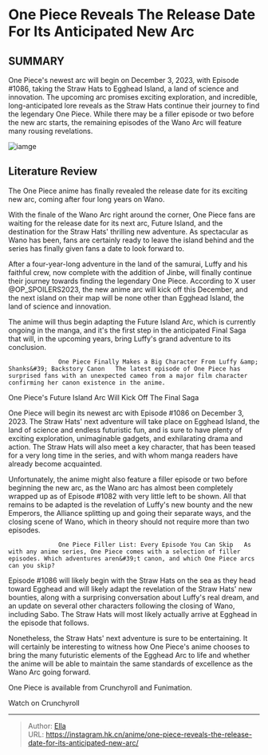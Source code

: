 # One Piece Reveals The Release Date For Its Anticipated New Arc


## SUMMARY 



  One Piece&#39;s newest arc will begin on December 3, 2023, with Episode #1086, taking the Straw Hats to Egghead Island, a land of science and innovation.   The upcoming arc promises exciting exploration, and incredible, long-anticipated lore reveals as the Straw Hats continue their journey to find the legendary One Piece.   While there may be a filler episode or two before the new arc starts, the remaining episodes of the Wano Arc will feature many rousing revelations.  

![iamge](https://static1.srcdn.com/wordpress/wp-content/uploads/2023/11/luffy-smiling-heading-off-to-a-new-adventure-against-the-wano-poster.jpg)

## Literature Review

The One Piece anime has finally revealed the release date for its exciting new arc, coming after four long years on Wano.




With the finale of the Wano Arc right around the corner, One Piece fans are waiting for the release date for its next arc, Future Island, and the destination for the Straw Hats&#39; thrilling new adventure. As spectacular as Wano has been, fans are certainly ready to leave the island behind and the series has finally given fans a date to look forward to.




After a four-year-long adventure in the land of the samurai, Luffy and his faithful crew, now complete with the addition of Jinbe, will finally continue their journey towards finding the legendary One Piece. According to X user @OP_SPOILERS2023, the new anime arc will kick off this December, and the next island on their map will be none other than Egghead Island, the land of science and innovation.


 

The anime will thus begin adapting the Future Island Arc, which is currently ongoing in the manga, and it&#39;s the first step in the anticipated Final Saga that will, in the upcoming years, bring Luffy&#39;s grand adventure to its conclusion.

                  One Piece Finally Makes a Big Character From Luffy &amp; Shanks&#39; Backstory Canon   The latest episode of One Piece has surprised fans with an unexpected cameo from a major film character confirming her canon existence in the anime.   





 One Piece&#39;s Future Island Arc Will Kick Off The Final Saga 
          

One Piece will begin its newest arc with Episode #1086 on December 3, 2023. The Straw Hats&#39; next adventure will take place on Egghead Island, the land of science and endless futuristic fun, and is sure to have plenty of exciting exploration, unimaginable gadgets, and exhilarating drama and action. The Straw Hats will also meet a key character, that has been teased for a very long time in the series, and with whom manga readers have already become acquainted.

Unfortunately, the anime might also feature a filler episode or two before beginning the new arc, as the Wano arc has almost been completely wrapped up as of Episode #1082 with very little left to be shown. All that remains to be adapted is the revelation of Luffy&#39;s new bounty and the new Emperors, the Alliance splitting up and going their separate ways, and the closing scene of Wano, which in theory should not require more than two episodes.




                  One Piece Filler List: Every Episode You Can Skip   As with any anime series, One Piece comes with a selection of filler episodes. Which adventures aren&#39;t canon, and which One Piece arcs can you skip?   

Episode #1086 will likely begin with the Straw Hats on the sea as they head toward Egghead and will likely adapt the revelation of the Straw Hats&#39; new bounties, along with a surprising conversation about Luffy&#39;s real dream, and an update on several other characters following the closing of Wano, including Sabo. The Straw Hats will most likely actually arrive at Egghead in the episode that follows.

          

Nonetheless, the Straw Hats&#39; next adventure is sure to be entertaining. It will certainly be interesting to witness how One Piece&#39;s anime chooses to bring the many futuristic elements of the Egghead Arc to life and whether the anime will be able to maintain the same standards of excellence as the Wano Arc going forward.




One Piece is available from Crunchyroll and Funimation.

Watch on Crunchyroll



---

> Author: [Ella](https://instagram.hk.cn/)  
> URL: https://instagram.hk.cn/anime/one-piece-reveals-the-release-date-for-its-anticipated-new-arc/  

